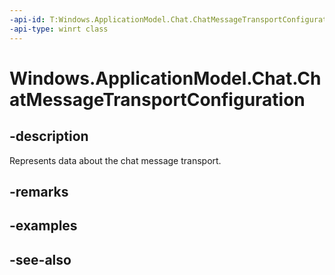 ----api-id: T:Windows.ApplicationModel.Chat.ChatMessageTransportConfiguration
-api-type: winrt class
---<!-- Class syntax.public class ChatMessageTransportConfiguration : Windows.ApplicationModel.Chat.IChatMessageTransportConfiguration--># Windows.ApplicationModel.Chat.ChatMessageTransportConfiguration## -descriptionRepresents data about the chat message transport.## -remarks## -examples## -see-also